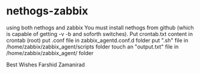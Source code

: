# nethogs-zabbix
using both nethogs and zabbix
You must install nethogs from github (which is capable of getting -v -b and soforth switches).
Put crontab.txt content in crontab (root)
put .conf file in zabbix_agentd.conf.d folder
put ".sh" file in /home/zabbix/zabbix_agent/scripts folder
touch an "output.txt" file in /home/zabbix/zabbix_agent/ folder

Best Wishes
Farshid Zamanirad
